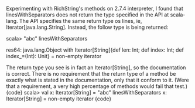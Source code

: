 Experimenting with RichString's methods on 2.7.4 interpreter, I found that linesWithSeparators does not return the type specified in the API at scala-lang. The API specifies the same return type os lines, ie, Iterator[java.lang.String]. Instead, the follow type is being returned:

scala> "abc" linesWithSeparators

res64: java.lang.Object with Iterator[String]{def len: Int; def index: Int; def index_=(Int): Unit} = non-empty iterator

The return type you see is in fact an Iterator[String], so the documentation is correct.  There is no requirement that the return type of a method be exactly what is stated in the documentation, only that it conform to it.  (Were that a requirement, a very high percentage of methods would fail that test.)
{code}
scala> val x: Iterator[String] = "abc" linesWithSeparators 
x: Iterator[String] = non-empty iterator
{code}

